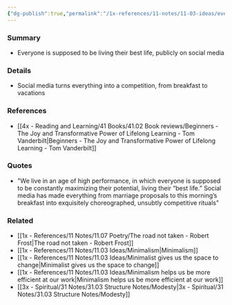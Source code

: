 ```yaml
---
{"dg-publish":true,"permalink":"/1x-references/11-notes/11-03-ideas/everyone-is-expected-to-maximise-their-potential/","title":"Everyone is expected to maximise their potential","created":"2025-04-24T20:51:42.013+03:00","updated":"2025-04-24T20:51:42.013+03:00"}
---
```



### Summary
- Everyone is supposed to be living their best life, publicly on social media

### Details
- Social media turns everything into a competition, from breakfast to vacations

### References
- [[4x - Reading and Learning/41 Books/41.02 Book reviews/Beginners - The Joy and Transformative Power of Lifelong Learning - Tom Vanderbilt\|Beginners - The Joy and Transformative Power of Lifelong Learning - Tom Vanderbilt]]

### Quotes
- "We live in an age of high performance, in which everyone is supposed to be constantly maximizing their potential, living their “best life.” Social media has made everything from marriage proposals to this morning’s breakfast into exquisitely choreographed, unsubtly competitive rituals"

### Related
- [[1x - References/11 Notes/11.07 Poetry/The road not taken - Robert Frost\|The road not taken - Robert Frost]]
- [[1x - References/11 Notes/11.03 Ideas/Minimalism\|Minimalism]]
- [[1x - References/11 Notes/11.03 Ideas/Minimalist gives us the space to change\|Minimalist gives us the space to change]]
- [[1x - References/11 Notes/11.03 Ideas/Minimalism helps us be more efficient at our work\|Minimalism helps us be more efficient at our work]]
- [[3x - Spiritual/31 Notes/31.03 Structure Notes/Modesty\|3x - Spiritual/31 Notes/31.03 Structure Notes/Modesty]]